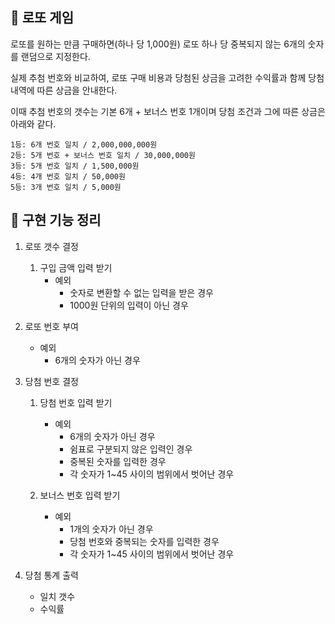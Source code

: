 ## 💸 로또 게임
로또를 원하는 만큼 구매하면(하나 당 1,000원) 로또 하나 당 중복되지 않는 6개의 숫자를 랜덤으로 지정한다.

실제 추첨 번호와 비교하여, 로또 구매 비용과 당첨된 상금을 고려한 수익률과 함께
당첨 내역에 따른 상금을 안내한다.

이때 추첨 번호의 갯수는 기본 6개 + 보너스 번호 1개이며 당첨 조건과 그에 따른 상금은 아래와 같다.
```
1등: 6개 번호 일치 / 2,000,000,000원
2등: 5개 번호 + 보너스 번호 일치 / 30,000,000원
3등: 5개 번호 일치 / 1,500,000원
4등: 4개 번호 일치 / 50,000원
5등: 3개 번호 일치 / 5,000원
```

## 📃 구현 기능 정리

1. 로또 갯수 결정
   1) 구입 금액 입력 받기
       - 예외
         - 숫자로 변환할 수 없는 입력을 받은 경우
         - 1000원 단위의 입력이 아닌 경우
         

2. 로또 번호 부여
   - 예외
     - 6개의 숫자가 아닌 경우
     

3. 당첨 번호 결정
   1) 당첨 번호 입력 받기
      - 예외
        - 6개의 숫자가 아닌 경우
        - 쉼표로 구분되지 않은 입력인 경우
        - 중복된 숫자를 입력한 경우
        - 각 숫자가 1~45 사이의 범위에서 벗어난 경우
          
   2) 보너스 번호 입력 받기
       - 예외
         - 1개의 숫자가 아닌 경우
         - 당첨 번호와 중복되는 숫자를 입력한 경우
         - 각 숫자가 1~45 사이의 범위에서 벗어난 경우
            

4. 당첨 통계 출력
      - 일치 갯수
      - 수익률